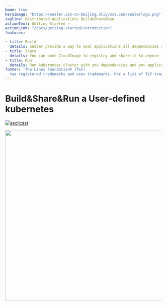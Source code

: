 ```yaml
---
home: true
heroImage: "https://sealer.oss-cn-beijing.aliyuncs.com/sealerlogo.png"
tagline: Distributed Applications Build&Share&Run
actionText: Getting Started →
actionLink: "/docs/getting-started/introduction"
features:

- title: Build
  details: Sealer provide a way to seal applications all dependencies and kubernetes into CloudImage, Using Kubefile to define whatever you want
- title: Share
  details: You can push CloudImage to registry and share it to anyone
- title: Run
  details: Run kubernetes cluster with you dependencies and you applications in few minute on anywhere
footer: 'The Linux Foundation® (TLF)
  has registered trademarks and uses trademarks. For a list of TLF trademarks, see [Trademark Usage](https://www.linuxfoundation.org/trademark-usage/)'
---
```


# Build&Share&Run a User-defined kubernetes

[![asciicast](https://asciinema.org/a/446106.svg)](https://asciinema.org/a/446106?speed=3)


<div align=center>
<img src="https://sealer.oss-cn-beijing.aliyuncs.com/sealerio.png" width="1100" height="550" />
</div>